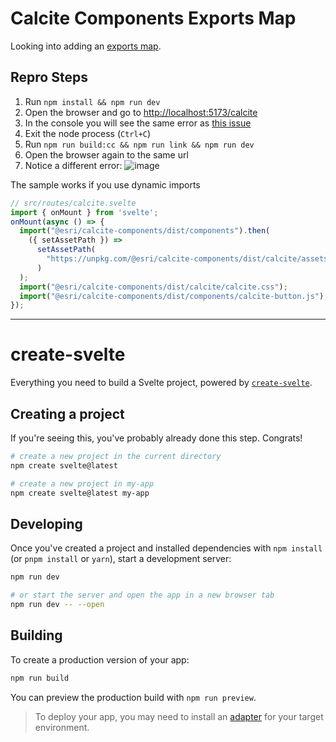 # Calcite Components Exports Map

Looking into adding an [exports map](https://nodejs.org/api/packages.html#package-entry-points).


## Repro Steps

1. Run `npm install && npm run dev`
2. Open the browser and go to [http://localhost:5173/calcite](http://localhost:5173/calcite)
3. In the console you will see the same error as [this issue](https://github.com/Esri/calcite-components/issues/5077)
4. Exit the node process (`Ctrl+C`)
5. Run `npm run build:cc && npm run link && npm run dev`
6. Open the browser again to the same url
7. Notice a different error:
![image](https://user-images.githubusercontent.com/10986395/184781511-be962f83-adbe-40df-8dce-aeb0e87ffd18.png)

The sample works if you use dynamic imports
```js
// src/routes/calcite.svelte
import { onMount } from 'svelte';
onMount(async () => {
  import("@esri/calcite-components/dist/components").then(
    ({ setAssetPath }) =>
      setAssetPath(
        "https://unpkg.com/@esri/calcite-components/dist/calcite/assets"
      )
  );
  import("@esri/calcite-components/dist/calcite/calcite.css");
  import("@esri/calcite-components/dist/components/calcite-button.js");
});
```

---


# create-svelte

Everything you need to build a Svelte project, powered by [`create-svelte`](https://github.com/sveltejs/kit/tree/master/packages/create-svelte).

## Creating a project

If you're seeing this, you've probably already done this step. Congrats!

```bash
# create a new project in the current directory
npm create svelte@latest

# create a new project in my-app
npm create svelte@latest my-app
```

## Developing

Once you've created a project and installed dependencies with `npm install` (or `pnpm install` or `yarn`), start a development server:

```bash
npm run dev

# or start the server and open the app in a new browser tab
npm run dev -- --open
```

## Building

To create a production version of your app:

```bash
npm run build
```

You can preview the production build with `npm run preview`.

> To deploy your app, you may need to install an [adapter](https://kit.svelte.dev/docs/adapters) for your target environment.
